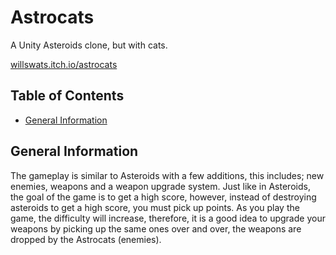 # Astrocats

A Unity Asteroids clone, but with cats.

[willswats.itch.io/astrocats](https://willswats.itch.io/astrocats)

## Table of Contents

- [General Information](#general-information)

## General Information

The gameplay is similar to Asteroids with a few additions, this includes; new enemies, weapons and a weapon upgrade system. Just like in Asteroids, the goal of the game is to get a high score, however, instead of destroying asteroids to get a high score, you must pick up points. As you play the game, the difficulty will increase, therefore, it is a good idea to upgrade your weapons by picking up the same ones over and over, the weapons are dropped by the Astrocats (enemies).
